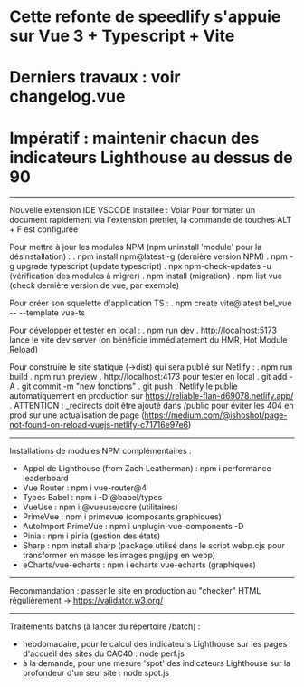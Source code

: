 # Cette refonte de speedlify s'appuie sur Vue 3 + Typescript + Vite
# Derniers travaux : voir changelog.vue
# Impératif : maintenir chacun des indicateurs Lighthouse au dessus de 90

---

Nouvelle extension IDE VSCODE installée : Volar
Pour formater un document rapidement via l'extension prettier, la commande de touches ALT + F est configurée

Pour mettre à jour les modules NPM (npm uninstall 'module' pour la désinstallation) :
. npm install npm@latest -g (dernière version NPM)
. npm -g upgrade typescript (update typescript)
. npx npm-check-updates -u (vérification des modules à migrer)
. npm install (migration)
. npm list vue (check dernière version de vue, par exemple)

Pour créer son squelette d'application TS :
. npm create vite@latest bel_vue -- --template vue-ts

Pour développer et tester en local :
. npm run dev
. http://localhost:5173 lance le vite dev server (on bénéficie immédiatement du HMR, Hot Module Reload)

Pour construire le site statique (->dist) qui sera publié sur Netlify :
. npm run build
. npm run preview
. http://localhost:4173 pour tester en local
. git add -A
. git commit -m "new fonctions"
. git push
. Netlify le publie automatiquement en production sur https://reliable-flan-d69078.netlify.app/
. ATTENTION : _redirects doit être ajouté dans /public pour éviter les 404 en prod sur une actualisation de page
  (https://medium.com/@ishoshot/page-not-found-on-reload-vuejs-netlify-c71716e97e6)

---

Installations de modules NPM complémentaires :
- Appel de Lighthouse (from Zach Leatherman) : npm i performance-leaderboard
- Vue Router : npm i vue-router@4
- Types Babel : npm i -D @babel/types
- VueUse : npm i @vueuse/core (utilitaires)
- PrimeVue : npm i primevue (composants graphiques)
- AutoImport PrimeVue : npm i unplugin-vue-components -D
- Pinia : npm i pinia (gestion des états)
- Sharp : npm install sharp (package utilisé dans le script webp.cjs pour transformer en masse les images png/jpg en webp)
- eCharts/vue-echarts : npm i echarts vue-echarts (graphiques)

---

Recommandation : passer le site en production au "checker" HTML régulièrement -> https://validator.w3.org/

---

Traitements batchs (à lancer du répertoire /batch) :
- hebdomadaire, pour le calcul des indicateurs Lighthouse sur les pages d'accueil des sites du CAC40 : node perf.js
- à la demande, pour une mesure 'spot' des indicateurs Lighthouse sur la profondeur d'un seul site : node spot.js
